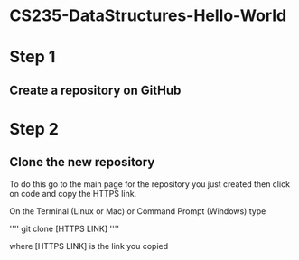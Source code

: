 # CS235-DataStructures-Hello-World

# Step 1

## Create a repository on GitHub

# Step 2

## Clone the new repository

To do this go to the main page for the repository you just created then click on code and copy the HTTPS link.

On the Terminal (Linux or Mac) or Command Prompt (Windows) type 

'''' git clone [HTTPS LINK] ''''

where [HTTPS LINK] is the link you copied
